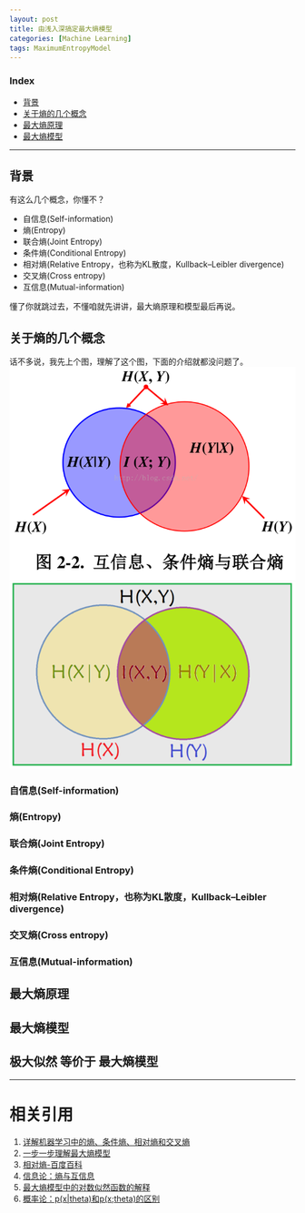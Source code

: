 ```yaml
---
layout: post
title: 由浅入深搞定最大熵模型
categories: [Machine Learning]
tags: MaximumEntropyModel
---
```


### Index
<!-- TOC -->
- [背景](#背景)
- [关于熵的几个概念](#关于熵的几个概念)
- [最大熵原理](#最大熵原理)
- [最大熵模型](#最大熵模型)
<!-- /TOC -->

---
## 背景
有这么几个概念，你懂不？

- 自信息(Self-information)
- 熵(Entropy)
- 联合熵(Joint Entropy)
- 条件熵(Conditional Entropy)
- 相对熵(Relative Entropy，也称为KL散度，Kullback–Leibler divergence)
- 交叉熵(Cross entropy)
- 互信息(Mutual-information)

懂了你就跳过去，不懂咱就先讲讲，最大熵原理和模型最后再说。


## 关于熵的几个概念
话不多说，我先上个图，理解了这个图，下面的介绍就都没问题了。
![1](/assets/images/blog/\maximumEntropyModel/1.png)
![2](/assets/images/blog/\maximumEntropyModel/2.png)

### 自信息(Self-information)
### 熵(Entropy)
### 联合熵(Joint Entropy)
### 条件熵(Conditional Entropy)
### 相对熵(Relative Entropy，也称为KL散度，Kullback–Leibler divergence)
### 交叉熵(Cross entropy)
### 互信息(Mutual-information)


## 最大熵原理


## 最大熵模型

## 极大似然 等价于 最大熵模型

---
# 相关引用
1. [详解机器学习中的熵、条件熵、相对熵和交叉熵](https://www.cnblogs.com/kyrieng/p/8694705.html)
2. [一步一步理解最大熵模型](https://www.cnblogs.com/wxquare/p/5858008.html)
3. [相对熵-百度百科](https://baike.baidu.com/item/%E7%9B%B8%E5%AF%B9%E7%86%B5/4233536?fr=aladdin)
4. [信息论：熵与互信息](https://blog.csdn.net/pipisorry/article/details/51695283)
5. [最大熵模型中的对数似然函数的解释](https://blog.csdn.net/wkebj/article/details/77965714)
6. [概率论：p(x\|theta)和p(x;theta)的区别](https://blog.csdn.net/pipisorry/article/details/42715245)
<!-- \|表示转义 -->